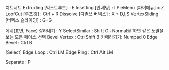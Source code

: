 치트시트
Extruding [익스트루드] : E
Insetting [인세팅] : I
PieMenu [파이메뉴] = Z
LoofCut [루프컷] : Ctrl + R 
Dissolve [디졸브 버텍스] : X + D,I,S
VertexSliding [버텍스 슬라이딩] : G+G

메쉬(표면, Face) 잘라내기 : Y
SelectSimilar : Shift G : Normal을 하면 같은 노말을 보는 모든 페이스 선택
Bevel Vertex : Ctrl Shift B
카메라되기: Numpad 0
Edge Bevel : Ctrl B

[Select]
Edge Loop : Ctrl LM
Edge Ring : Ctrl Alt LM

Separate : P